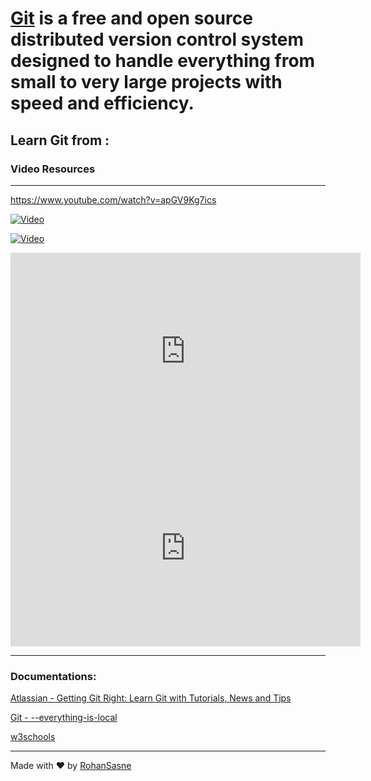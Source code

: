# [Git](https://git-scm.com/) is a free and open source distributed version control system designed to handle everything from small to very large projects with speed and efficiency.

## Learn Git from :


### Video Resources
---
https://www.youtube.com/watch?v=apGV9Kg7ics

[![Video](https://i.ytimg.com/vi/8JJ101D3knE/hq720.jpg?sqp=-oaymwEcCOgCEMoBSFXyq4qpAw4IARUAAIhCGAFwAcABBg==&rs=AOn4CLDRswDXtA7kU4j5CzS-CA7ASq-UWQ)](https://www.youtube.com/watch?v=8JJ101D3knE)

[![Video](https://i.ytimg.com/vi/apGV9Kg7ics/hq720.jpg?sqp=-oaymwEcCOgCEMoBSFXyq4qpAw4IARUAAIhCGAFwAcABBg==&rs=AOn4CLBcIfFNdnIirblOELKtVDLe5d5BSA)](https://www.youtube.com/watch?v=apGV9Kg7ics)

<iframe width="560" height="315" src="https://www.youtube.com/embed/8JJ101D3knE" title="YouTube video player" frameborder="0" allow="accelerometer; autoplay; clipboard-write; encrypted-media; gyroscope; picture-in-picture; web-share" allowfullscreen></iframe>

<iframe width="560" height="315" src="https://www.youtube.com/embed/apGV9Kg7ics" title="YouTube video player" frameborder="0" allow="accelerometer; autoplay; clipboard-write; encrypted-media; gyroscope; picture-in-picture; web-share" allowfullscreen></iframe>

---
### Documentations:

[Atlassian -  Getting Git Right: Learn Git with Tutorials, News and Tips](https://www.atlassian.com/git)

[Git - --everything-is-local](https://git-scm.com/docs/gittutorial)

[w3schools](https://www.w3schools.com/git/)

---
Made with ❤️ by [RohanSasne](https://github.com/RohanSasne)